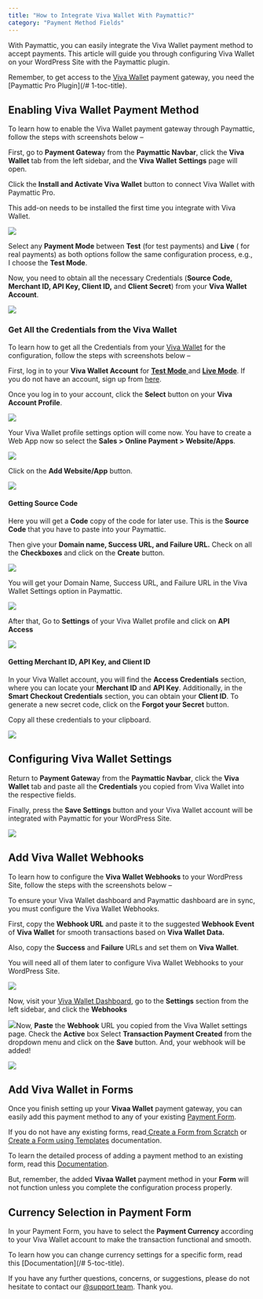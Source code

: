 ```yaml
---
title: "How to Integrate Viva Wallet With Paymattic?"
category: "Payment Method Fields"
---
```

With Paymattic, you can easily integrate the Viva Wallet payment method to accept payments. This article will guide you through configuring Viva Wallet on your WordPress Site with the Paymattic plugin.

Remember, to get access to the [Viva Wallet](https://www.viva.com/en-gb) payment gateway, you need the [Paymattic Pro Plugin](/# 1-toc-title).

## Enabling Viva Wallet Payment Method

To learn how to enable the Viva Wallet payment gateway through Paymattic, follow the steps with screenshots below –

First, go to **Payment Gatewa**y from the **Paymattic Navbar**, click the **Viva Wallet** tab from the left sidebar, and the **Viva Wallet**  **Settings** page will open.

Click the **Install and Activate Viva Wallet** button to connect Viva Wallet with Paymattic Pro.

This add-on needs to be installed the first time you integrate with Viva Wallet.

![](/images/payment-method-fields/how-to-integrate-viva-wallet-with-paymattic/Payment-Gateway-Viva-Wallet-Install-Activate-Vi-a-wallet-button-scaled.webp)

Select any **Payment Mode** between **Test** (for test payments) and **Live** ( for real payments) as both options follow the same configuration process, e.g., I choose the **Test Mode**.

Now, you need to obtain all the necessary Credentials (**Source Code, Merchant ID, API Key, Client ID,** and **Client Secret**) from your **Viva Wallet Account**.

![](/images/payment-method-fields/how-to-integrate-viva-wallet-with-paymattic/Payent-mode-Source-code-Merchant-ID-API-Key-Client-ID-Client-Secret.webp)

### Get All the Credentials from the Viva Wallet 

To learn how to get all the Credentials from your [Viva Wallet](https://www.viva.com/en-gb) for the configuration, follow the steps with screenshots below –

First, log in to your **Viva Wallet Account** for [**Test Mode** ](https://demo.vivapayments.com/)and [**Live Mode**](https://www.vivapayments.com/). If you do not have an account, sign up from [here](https://www.viva.com/en-gb/get-started).

Once you log in to your account, click the **Select** button on your **Viva Account Profile**.

![](/images/payment-method-fields/how-to-integrate-viva-wallet-with-paymattic/Viava-Wallet-Dashboard-2-scaled.webp)

Your Viva Wallet profile settings option will come now. You have to create a Web App now so select the **Sales &gt; Online Payment &gt; Website/Apps**.

![](/images/payment-method-fields/how-to-integrate-viva-wallet-with-paymattic/Viva-Web-Apps-3-scaled.webp)

Click on the **Add Website/App** button.

![](/images/payment-method-fields/how-to-integrate-viva-wallet-with-paymattic/Viva-Wallet-Add-Webhook-4-scaled.webp)

#### Getting Source Code

Here you will get a **Code** copy of the code for later use. This is the **Source Code** that you have to paste into your Paymattic.

Then give your **Domain name, Success URL, and Failure URL.** Check on all the **Checkboxes** and click on the **Create** button.

![](/images/payment-method-fields/how-to-integrate-viva-wallet-with-paymattic/Viva-Wallet-web-app-5-scaled.webp)

You will get your Domain Name, Success URL, and Failure URL in the Viva Wallet Settings option in Paymattic.

![](/images/payment-method-fields/how-to-integrate-viva-wallet-with-paymattic/Copy-the-webhook-URLs-1.webp)

After that, Go to **Settings** of your Viva Wallet profile and click on **API Access**

![](/images/payment-method-fields/how-to-integrate-viva-wallet-with-paymattic/Viva-wallet-API-7-scaled.webp)

#### Getting Merchant ID, API Key, and Client ID

In your Viva Wallet account, you will find the **Access Credentials** section, where you can locate your **Merchant ID** and **API Key**. Additionally, in the **Smart Checkout Credentials** section, you can obtain your **Client ID**. To generate a new secret code, click on the **Forgot your Secret** button.

Copy all these credentials to your clipboard.

![](/images/payment-method-fields/how-to-integrate-viva-wallet-with-paymattic/Viva-wallet-Access-key-8-scaled.webp)

## Configuring Viva Wallet Settings 

Return to **Payment Gatewa**y from the **Paymattic Navbar**, click the **Viva Wallet** tab and paste all the **Credentials** you copied from Viva Wallet into the respective fields.

Finally, press the **Save Settings** button and your Viva Wallet account will be integrated with Paymattic for your WordPress Site.

![](/images/payment-method-fields/how-to-integrate-viva-wallet-with-paymattic/Paste-all-the-credential-scaled.webp)

## Add Viva Wallet Webhooks

To learn how to configure the **Viva Wallet Webhooks** to your WordPress Site, follow the steps with the screenshots below –

To ensure your Viva Wallet dashboard and Paymattic dashboard are in sync, you must configure the Viva Wallet Webhooks.

First, copy the **Webhook URL** and paste it to the suggested **Webhook Event** of **Viva Wallet** for smooth transactions based on **Viva Wallet Data.**

Also, copy the **Success** and **Failure** URLs and set them on **Viva Wallet**.

You will need all of them later to configure Viva Wallet Webhooks to your WordPress Site.

![](/images/payment-method-fields/how-to-integrate-viva-wallet-with-paymattic/Copy-the-webhook-URLs.webp)

Now, visit your [Viva Wallet Dashboard](https://www.vivapayments.com/), go to the **Settings** section from the left sidebar, and click the **Webhooks**

![](/images/payment-method-fields/how-to-integrate-viva-wallet-with-paymattic/Viva-wallet-Webhook-9-1-scaled.webp)Now, **Paste** the **Webhook** URL you copied from the Viva Wallet settings page. Check the **Active** box Select **Transaction Payment Created** from the dropdown menu and click on the **Save** button. And, your webhook will be added!

![](/images/payment-method-fields/how-to-integrate-viva-wallet-with-paymattic/Viva-wallet-webhook-verify-11-scaled.webp)

## Add Viva Wallet in Forms

Once you finish setting up your **Vivaa Wallet** payment gateway, you can easily add this payment method to any of your existing [Payment Form](/how-to-create-your-first-payment-form-in-a-minute-and-accept-payments-with-paymattic).

If you do not have any existing forms, read[ Create a Form from Scratch](/how-to-create-a-form-from-scratch-with-paymattic) or[ Create a Form using Templates](/simple-form-templates) documentation.

To learn the detailed process of adding a payment method to an existing form, read this [Documentation](/how-to-use-the-payment-method-fields-section).

But, remember, the added  **Vivaa Wallet** payment method in your **Form** will not function unless you complete the configuration process properly.

## Currency Selection in Payment Form 

In your Payment Form, you have to select the **Payment Currency** according to your Viva Wallet account to make the transaction functional and smooth.

To learn how you can change currency settings for a specific form, read this [Documentation](/# 5-toc-title).

If you have any further questions, concerns, or suggestions, please do not hesitate to contact our [@support team](https://wpmanageninja.com/support-tickets/?utm_source=wpmn&utm_medium=home&utm_campaign=site#/). Thank you.